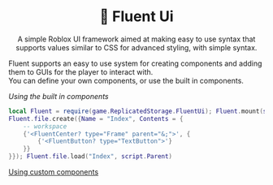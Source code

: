 <h1 align="center">🎉 Fluent Ui</h1>

<p align="center">
A simple Roblox UI framework aimed at making easy to use syntax that supports values similar to CSS for advanced styling, with simple syntax.
</p>

Fluent supports an easy to use system for creating components and adding them to GUIs for the player to interact with.<br>
You can define your own components, or use the built in components.

*Using the built in components*
```lua
local Fluent = require(game.ReplicatedStorage.FluentUi); Fluent.mount(script.Parent)
Fluent.file.create({Name = "Index", Contents = {
    -- workspace
	{'<FluentCenter? type="Frame" parent="&;">', {
		{'<FluentButton? type="TextButton">'}
	}}
}}); Fluent.file.load("Index", script.Parent)
```

[Using custom components](https://github.com/0aoq/Fluent/blob/main/tests/custom-button-tutorial.test.lua)